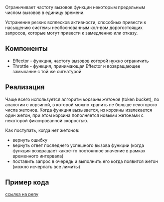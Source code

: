 Ограничивает частоту вызовов функции некоторым предельным числом вызовов в единицу времени.

Устранение резких всплесков активности, способных привести к насыщению системы необоснованным кол-вом дорогостоящих запросов, которые могут привести к замедлению или отказу. 

## Компоненты

- Effector - функция, частоту вызовов которой нужно ограничить
- Throttle - функция, принимающая Effector и возвращающее замыкание с той же сигнатурой

## Реализация

Чаще всего используется алгоритм *корзины жетонов* (token bucket), по аналогии с корзиной, в которой можно хранить не больше некоторого числа жетонов. Когда функция вызывается, из корзины извлекается один жетон, при этом корзина пополняется новыми жетонами с некоторой фиксированной скоростью. 

Как поступать, когда нет жетонов: 
- вернуть ошибку
- вернуть ответ последнего успешного вызова функции (когда функция возвращает какое-то постоянное значение в рамках временного интервала)
- поставить запрос в очередь и выполнить его когда появится жетон (можно исчерпать все лимиты)

## Пример кода

[ссылка на репу](https://github.com/Isotere/awesome-dev-book/blob/master/code/go_lang/software_tpls/throttle/main.go)

